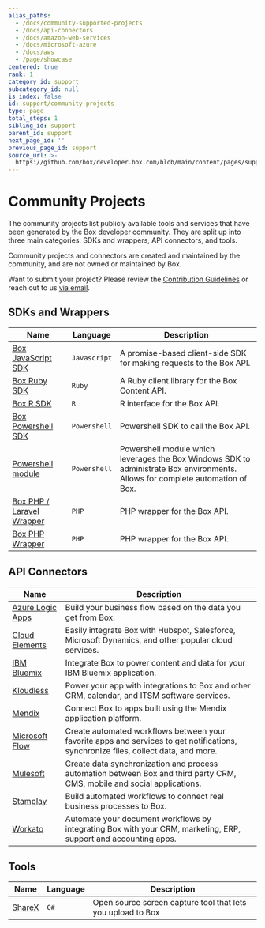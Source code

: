 ```yaml
---
alias_paths:
  - /docs/community-supported-projects
  - /docs/api-connectors
  - /docs/amazon-web-services
  - /docs/microsoft-azure
  - /docs/aws
  - /page/showcase
centered: true
rank: 1
category_id: support
subcategory_id: null
is_index: false
id: support/community-projects
type: page
total_steps: 1
sibling_id: support
parent_id: support
next_page_id: ''
previous_page_id: support
source_url: >-
  https://github.com/box/developer.box.com/blob/main/content/pages/support/community-projects.md
---
```

# Community Projects

The community projects list publicly available tools and services that have
been generated by the Box developer community. They are split up into three
main categories: SDKs and wrappers, API connectors, and tools.

<Message warning>

Community projects and connectors are created and maintained by the community,
and are not owned or maintained by Box.

</Message>

Want to submit your project? Please review the
[Contribution Guidelines][contribution-guidelines] or reach out to us
[via email][email-developer].

## SDKs and Wrappers

<!-- markdownlint-disable line-length -->

| Name                                         | Language     | Description                                                                                                                    |
| -------------------------------------------- | ------------ | ------------------------------------------------------------------------------------------------------------------------------ |
| [Box JavaScript SDK][sdk-javascript]         | `Javascript` | A promise-based client-side SDK for making requests to the Box API.                                                            |
| [Box Ruby SDK][sdk-ruby]                     | `Ruby`       | A Ruby client library for the Box Content API.                                                                                 |
| [Box R SDK][sdk-r]                           | `R`          | R interface for the Box API.                                                                                                   |
| [Box Powershell SDK][sdk-powershell]         | `Powershell` | Powershell SDK to call the Box API.                                                                                            |
| [Powershell module][sdk-poshbox]             | `Powershell` | Powershell module which leverages the Box Windows SDK to administrate Box environments. Allows for complete automation of Box. |
| [Box PHP / Laravel Wrapper][sdk-php-laravel] | `PHP`        | PHP wrapper for the Box API.                                                                                                   |
| [Box PHP Wrapper][sdk-ph]                    | `PHP`        | PHP wrapper for the Box API.                                                                                                   |

<!-- markdownlint-enable line-length -->

## API Connectors

<!-- markdownlint-disable line-length -->

| Name                                       | Description                                                                                                                         |
| ------------------------------------------ | ----------------------------------------------------------------------------------------------------------------------------------- |
| [Azure Logic Apps][connector-azure]        | Build your business flow based on the data you get from Box.                                                                        |
| [Cloud Elements][connector-cloud-elements] | Easily integrate Box with Hubspot, Salesforce, Microsoft Dynamics, and other popular cloud services.                                |
| [IBM Bluemix][connector-bluemix]           | Integrate Box to power content and data for your IBM Bluemix application.                                                           |
| [Kloudless][connector-kloudless]           | Power your app with integrations to Box and other CRM, calendar, and ITSM software services.                                        |
| [Mendix][connector-mendix]                 | Connect Box to apps built using the Mendix application platform.                                                                    |
| [Microsoft Flow][connector-ms-flow]        | Create automated workflows between your favorite apps and services to get notifications, synchronize files, collect data, and more. |
| [Mulesoft][connector-mulesoft]             | Create data synchronization and process automation between Box and third party CRM, CMS, mobile and social applications.            |
| [Stamplay][connector-stamplay]             | Build automated workflows to connect real business processes to Box.                                                                |
| [Workato][connector-workato]               | Automate your document workflows by integrating Box with your CRM, marketing, ERP, support and accounting apps.                     |

<!-- markdownlint-enable line-length -->

## Tools

<!-- markdownlint-disable line-length -->

| Name                   | Language | Description                                                 |
| ---------------------- | -------- | ----------------------------------------------------------- |
| [ShareX][tools-sharex] | `C#`     | Open source screen capture tool that lets you upload to Box |

<!-- markdownlint-enable line-length -->

[contribution-guidelines]: https://github.com/box-community/community-guidelines/blob/master/.github/CONTRIBUTING.md
[email-developer]: mailto:developer@box.com
[sdk-javascript]: https://github.com/allenmichael/box-javascript-sdk
[sdk-ruby]: https://github.com/cburnette/boxr
[sdk-r]: https://github.com/brendan-r/boxr
[sdk-powershell]: https://github.com/box-community/box-powershell-sdk-v2
[sdk-poshbox]: https://github.com/thelastofreed/PoshBox
[sdk-php-laravel]: https://github.com/maengkom/boxapi
[sdk-ph]: https://github.com/golchha21/BoxPHPAPI
[connector-azure]: https://docs.microsoft.com/en-us/azure/connectors/connectors-create-api-box
[connector-cloud-elements]: http://cloud-elements.com/elements/box/
[connector-bluemix]: https://console.ng.bluemix.net/catalog/services/box
[connector-kloudless]: https://kloudless.com/products/cloud-storage/
[connector-mendix]: https://appstore.home.mendix.com/link/app/40977/
[connector-ms-flow]: https://flow.microsoft.com/en-us/services/shared_box/box/
[connector-mulesoft]: https://docs.mulesoft.com/box-connector/4.0/
[connector-stamplay]: https://github.com/box/mojito
[connector-workato]: https://www.workato.com/integrations/box
[tools-sharex]: https://github.com/ShareX/ShareX